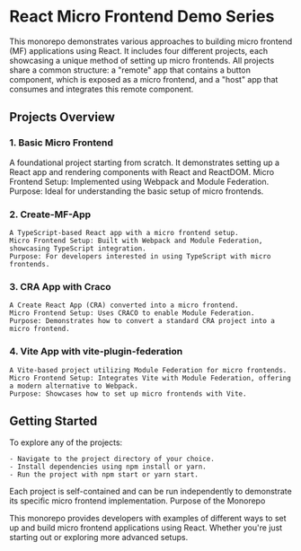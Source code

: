 # React Micro Frontend Demo Series

This monorepo demonstrates various approaches to building micro frontend (MF) applications using React. It includes four different projects, each showcasing a unique method of setting up micro frontends. All projects share a common structure: a "remote" app that contains a button component, which is exposed as a micro frontend, and a "host" app that consumes and integrates this remote component.

## Projects Overview

### 1. Basic Micro Frontend

A foundational project starting from scratch. It demonstrates setting up a React app and rendering components with React and ReactDOM.
Micro Frontend Setup: Implemented using Webpack and Module Federation.
Purpose: Ideal for understanding the basic setup of micro frontends.

### 2. Create-MF-App

    A TypeScript-based React app with a micro frontend setup.
    Micro Frontend Setup: Built with Webpack and Module Federation, showcasing TypeScript integration.
    Purpose: For developers interested in using TypeScript with micro frontends.

### 3. CRA App with Craco

    A Create React App (CRA) converted into a micro frontend.
    Micro Frontend Setup: Uses CRACO to enable Module Federation.
    Purpose: Demonstrates how to convert a standard CRA project into a micro frontend.

### 4. Vite App with vite-plugin-federation

    A Vite-based project utilizing Module Federation for micro frontends.
    Micro Frontend Setup: Integrates Vite with Module Federation, offering a modern alternative to Webpack.
    Purpose: Showcases how to set up micro frontends with Vite.

## Getting Started

To explore any of the projects:

    - Navigate to the project directory of your choice.
    - Install dependencies using npm install or yarn.
    - Run the project with npm start or yarn start.

Each project is self-contained and can be run independently to demonstrate its specific micro frontend implementation.
Purpose of the Monorepo

This monorepo provides developers with examples of different ways to set up and build micro frontend applications using React. Whether you're just starting out or exploring more advanced setups.
